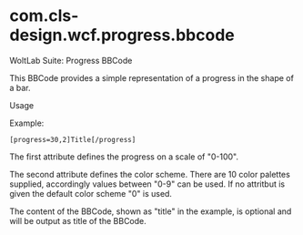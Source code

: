 # com.cls-design.wcf.progress.bbcode
WoltLab Suite: Progress BBCode

This BBCode provides a simple representation of a progress in the shape of a bar.

Usage

Example:

`[progress=30,2]Title[/progress]`

The first attribute defines the progress on a scale of "0-100".

The second attribute defines the color scheme. There are 10 color palettes supplied, accordingly values between "0-9" can be used. If no attritbut is given the default color scheme "0" is used.

The content of the BBCode, shown as "title" in the example, is optional and will be output as title of the BBCode.
